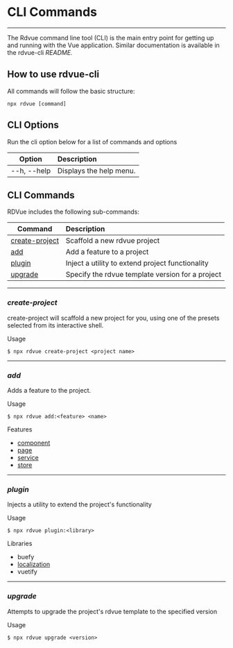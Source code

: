 # CLI Commands
--------------
The Rdvue command line tool (CLI) is the main entry point for getting up and running with the Vue application. Similar documentation is available in the rdvue-cli _README._

## How to use rdvue-cli

All commands will follow the basic structure:

```
npx rdvue [command]
```

## CLI Options

Run the cli option below for a list of commands and options

| **Option**   | **Description**         |
| ------------ | :---------------------- |
| \--h, --help | Displays the help menu. |

## CLI Commands

RDVue includes the following sub-commands:

| **Command**                       | **Description**                                  |
| --------------------------------- | :----------------------------------------------- |
| [create-project](#create-project) | Scaffold a new rdvue project                     |
| [add](#add)                       | Add a feature to a project                       |
| [plugin](#plugin)                 | Inject a utility to extend project functionality |
| [upgrade](#upgrade)               | Specify the rdvue template version for a project |

* * *

### _create-project_

create-project will scaffold a new project for you, using one of the presets selected from its interactive shell.

Usage
```
$ npx rdvue create-project <project name>
```

* * *

### _add_
Adds a feature to the project.

Usage
```
$ npx rdvue add:<feature> <name>
```
Features
* [component](../Components.md)
* [page](../Pages.md)
* [service](../Services.md)
* [store](../Stores.md)


* * *

### _plugin_
Injects a utility to extend the project's functionality

Usage
```
$ npx rdvue plugin:<library>
```

Libraries
* buefy
* [localization](../Localization.md)
* vuetify


* * *

### _upgrade_
Attempts to upgrade the project's rdvue template to the specified version

Usage
```
$ npx rdvue upgrade <version>
```
